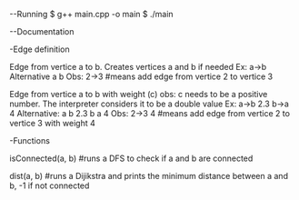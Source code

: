 --Running
$ g++ main.cpp -o main
$ ./main

--Documentation

-Edge definition

Edge from vertice a to b. Creates vertices a and b if needed
Ex:
a->b 
Alternative
a b 
Obs:
2->3 #means add edge from vertice 2 to vertice 3


Edge from vertice a to b with weight (c)
obs: c needs to be a positive number. The interpreter considers it to be a double value
Ex:
a->b 2.3
b->a 4
Alternative:
a b 2.3
b a 4
Obs:
2->3 4 #means add edge from vertice 2 to vertice 3 with weight 4

-Functions

isConnected(a, b) #runs a DFS to check if a and b are connected

dist(a, b) #runs a Dijikstra and prints the minimum distance between a and b, -1 if not connected